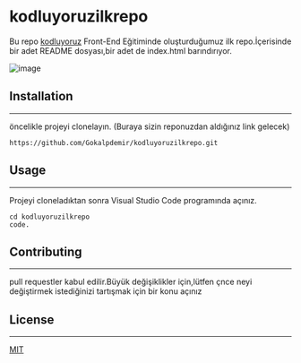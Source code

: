 # kodluyoruzilkrepo

Bu repo [kodluyoruz](https://kodluyoruz.org/tr/kodluyoruz/) Front-End Eğitiminde oluşturduğumuz ilk repo.İçerisinde bir adet README dosyası,bir adet de index.html barındırıyor.

![image](https://kodluyoruz.org/wp-content/uploads/2022/05/kodluyoruz_yatay_slogan-720x84.png)

## Installation

---

öncelikle projeyi clonelayın.
(Buraya sizin reponuzdan aldığınız link gelecek)

```
https://github.com/Gokalpdemir/kodluyoruzilkrepo.git
```

## Usage

---

Projeyi cloneladıktan sonra Visual Studio Code programında açınız.

```
cd kodluyoruzilkrepo
code.
```

## Contributing

---

pull requestler kabul edilir.Büyük değişiklikler için,lütfen çnce neyi değiştirmek istediğinizi tartışmak için bir konu açınız

## License

---

[MIT](https://choosealicense.com/licenses/mit/)
